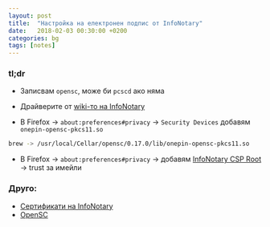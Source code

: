 ```yaml
---
layout: post
title:  "Настройка на електронен подпис от InfoNotary"
date:   2018-02-03 00:30:00 +0200
categories: bg
tags: [notes]
---
```


### tl;dr

* Записвам `opensc`, може би `pcscd` ако няма

* Драйверите от [wiki-то на InfoNotary](https://wiki.infonotary.com/)

* В Firefox → `about:preferences#privacy` → `Security Devices` добавям `onepin-opensc-pkcs11.so`

```bash
brew -> /usr/local/Cellar/opensc/0.17.0/lib/onepin-opensc-pkcs11.so
```

* В Firefox → `about:preferences#privacy` → добавям [InfoNotary CSP Root](https://repository.infonotary.com/files/certificates/INotaryCertChain-MacOS.p7b) → trust за имейли

### Друго:

* [Сертификати на InfoNotary](https://www.infonotary.com/site/?p=doc_g1_3)
* [OpenSC](https://github.com/OpenSC/OpenSC)
